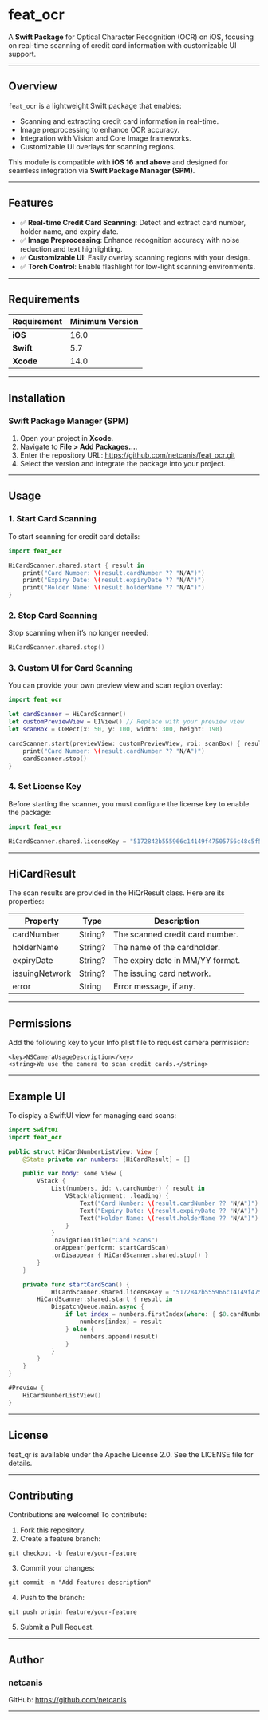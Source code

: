 # **feat_ocr**

A **Swift Package** for Optical Character Recognition (OCR) on iOS, focusing on real-time scanning of credit card information with customizable UI support.

---

## **Overview**

`feat_ocr` is a lightweight Swift package that enables:
- Scanning and extracting credit card information in real-time.
- Image preprocessing to enhance OCR accuracy.
- Integration with Vision and Core Image frameworks.
- Customizable UI overlays for scanning regions.

This module is compatible with **iOS 16 and above** and designed for seamless integration via **Swift Package Manager (SPM)**.

---

## **Features**

- ✅ **Real-time Credit Card Scanning**: Detect and extract card number, holder name, and expiry date.
- ✅ **Image Preprocessing**: Enhance recognition accuracy with noise reduction and text highlighting.
- ✅ **Customizable UI**: Easily overlay scanning regions with your design.
- ✅ **Torch Control**: Enable flashlight for low-light scanning environments.

---

## **Requirements**

| Requirement     | Minimum Version         |
|------------------|-------------------------|
| **iOS**         | 16.0                    |
| **Swift**       | 5.7                     |
| **Xcode**       | 14.0                    |

---

## **Installation**

### **Swift Package Manager (SPM)**

1. Open your project in **Xcode**.
2. Navigate to **File > Add Packages...**.
3. Enter the repository URL:  https://github.com/netcanis/feat_ocr.git
4. Select the version and integrate the package into your project.

---

## **Usage**

### **1. Start Card Scanning**

To start scanning for credit card details:

```swift
import feat_ocr

HiCardScanner.shared.start { result in
    print("Card Number: \(result.cardNumber ?? "N/A")")
    print("Expiry Date: \(result.expiryDate ?? "N/A")")
    print("Holder Name: \(result.holderName ?? "N/A")")
}
```

### **2. Stop Card Scanning**

Stop scanning when it’s no longer needed:

```swift
HiCardScanner.shared.stop()
```

### **3. Custom UI for Card Scanning**

You can provide your own preview view and scan region overlay:

```swift
import feat_ocr

let cardScanner = HiCardScanner()
let customPreviewView = UIView() // Replace with your preview view
let scanBox = CGRect(x: 50, y: 100, width: 300, height: 190)

cardScanner.start(previewView: customPreviewView, roi: scanBox) { result in
    print("Card Number: \(result.cardNumber ?? "N/A")")
    cardScanner.stop()
}
```

### **4. Set License Key**

Before starting the scanner, you must configure the license key to enable the package:

```swift
import feat_ocr

HiCardScanner.shared.licenseKey = "5172842b555966c14149f47505756c48c5f5394178f18b0cffb3dbd11e69898b|1750331753"
```

---

## **HiCardResult**

The scan results are provided in the HiQrResult class. Here are its properties:

| Property          | Type      | Description                     |
|-------------------|-----------|---------------------------------|
| cardNumber        | String?   | The scanned credit card number. |
| holderName        | String?   | The name of the cardholder.     |
| expiryDate        | String?   | The expiry date in MM/YY format.|
| issuingNetwork    | String?   | The issuing card network.       |
| error             | String    | Error message, if any.          |

---

## **Permissions**

Add the following key to your Info.plist file to request camera permission:

```
<key>NSCameraUsageDescription</key>
<string>We use the camera to scan credit cards.</string>
```

---

## **Example UI**

To display a SwiftUI view for managing card scans:

```swift
import SwiftUI
import feat_ocr

public struct HiCardNumberListView: View {
    @State private var numbers: [HiCardResult] = []

    public var body: some View {
        VStack {
            List(numbers, id: \.cardNumber) { result in
                VStack(alignment: .leading) {
                    Text("Card Number: \(result.cardNumber ?? "N/A")")
                    Text("Expiry Date: \(result.expiryDate ?? "N/A")")
                    Text("Holder Name: \(result.holderName ?? "N/A")")
                }
            }
            .navigationTitle("Card Scans")
            .onAppear(perform: startCardScan)
            .onDisappear { HiCardScanner.shared.stop() }
        }
    }

    private func startCardScan() {
            HiCardScanner.shared.licenseKey = "5172842b555966c14149f47505756c48c5f5394178f18b0cffb3dbd11e69898b|1750331753"
        HiCardScanner.shared.start { result in
            DispatchQueue.main.async {
                if let index = numbers.firstIndex(where: { $0.cardNumber == result.cardNumber }) {
                    numbers[index] = result
                } else {
                    numbers.append(result)
                }
            }
        }
    }
}

#Preview {
    HiCardNumberListView()
}
```

---

## **License**

feat_qr is available under the Apache License 2.0. See the LICENSE file for details.

---

## **Contributing**

Contributions are welcome! To contribute:

1. Fork this repository.
2. Create a feature branch:
```
git checkout -b feature/your-feature
```
3. Commit your changes:
```
git commit -m "Add feature: description"
```
4. Push to the branch:
```
git push origin feature/your-feature
```
5. Submit a Pull Request.

---

## **Author**

### **netcanis**
GitHub: https://github.com/netcanis

---
